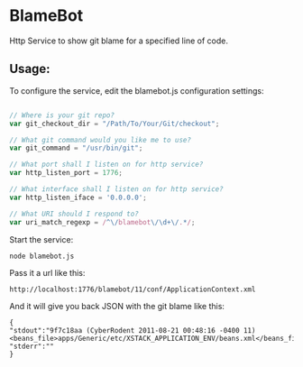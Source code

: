 BlameBot
========
Http Service to show git blame for a specified line of code.

Usage:
------
To configure the service, edit the blamebot.js configuration settings:

```javascript

// Where is your git repo?
var git_checkout_dir = "/Path/To/Your/Git/checkout";

// What git command would you like me to use?
var git_command = "/usr/bin/git";

// What port shall I listen on for http service?
var http_listen_port = 1776;

// What interface shall I listen on for http service?
var http_listen_iface = '0.0.0.0';

// What URI should I respond to?
var uri_match_regexp = /^\/blamebot\/\d+\/.*/;

```

Start the service:

    node blamebot.js

Pass it a url like this:

    http://localhost:1776/blamebot/11/conf/ApplicationContext.xml

And it will give you back JSON with the git blame like this:

    {
    "stdout":"9f7c18aa (CyberRodent 2011-08-21 00:48:16 -0400 11) <beans_file>apps/Generic/etc/XSTACK_APPLICATION_ENV/beans.xml</beans_file>",
    "stderr":""
    }



